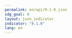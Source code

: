 ```yaml
---
permalink: en/api/9-1-0.json
sdg_goal: 9
layout: json_indicator
indicator: "9.1.0"
lang: en
---
```

